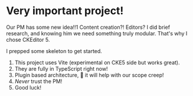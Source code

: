 # Very important project!

Our PM has some new idea!!1 Content creation?! Editors? I did brief research, and knowing him we need something truly modular. That's why I chose CKEditor 5.

I prepped some skeleton to get started.

1. This project uses Vite (experimental on CKE5 side but works great).
2. They are fully in TypeScript right now!
3. Plugin based architecture, 🤞 it will help with our scope creep!
4. *Never* trust the PM!
5. Good luck!
